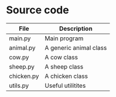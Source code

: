 # Source code

| File       | Description            |
| ---------- | ---------------------- |
| main.py    | Main program           |
| animal.py  | A generic animal class |
| cow.py     | A cow class            |
| sheep.py   | A sheep class          |
| chicken.py | A chicken class        |
| utils.py   | Useful utilitites      |
